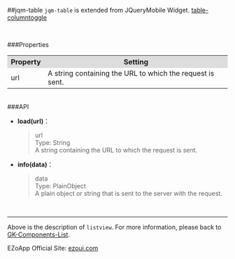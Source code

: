 ##jqm-table
`jqm-table` is extended from JQueryMobile Widget.  [table-columntoggle][1]

<br/>

###Properties
<table>

<tr>
<th style="background:#ddd;">Property</th>
<th style="background:#ddd;">Setting</th>
</tr>

<tr>
<td>url</td>
<td>A string containing the URL to which the request is sent.</td>
</tr>

</table>

<br/>
###API

- **load(url)**：  
  	> url<br/>
    Type: String<br/>
    A string containing the URL to which the request is sent.


- **info(data)**：  
  	> data<br/>
    Type: PlainObject<br/>
    A plain object or string that is sent to the server with the     request.



<br/>


----------
Above is the description of `listview`. For more information, please back to [GK-Components-List](https://github.com/ezoapp/Learn-GK-Components).

EZoApp Official Site: [ezoui.com](http://ezoui.com/)  




  [1]: http://api.jquerymobile.com/table-columntoggle/
